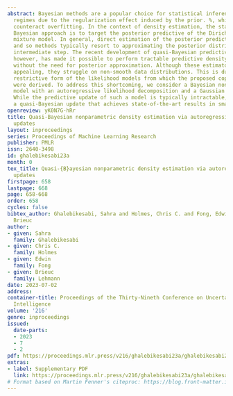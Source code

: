 ```yaml
---
abstract: Bayesian methods are a popular choice for statistical inference in small-data
  regimes due to the regularization effect induced by the prior. %, which serves to
  counteract overfitting. In the context of density estimation, the standard nonparametric
  Bayesian approach is to target the posterior predictive of the Dirichlet process
  mixture model. In general, direct estimation of the posterior predictive is intractable
  and so methods typically resort to approximating the posterior distribution as an
  intermediate step. The recent development of quasi-Bayesian predictive copula updates,
  however, has made it possible to perform tractable predictive density estimation
  without the need for posterior approximation. Although these estimators are computationally
  appealing, they struggle on non-smooth data distributions. This is due to the comparatively
  restrictive form of the likelihood models from which the proposed copula updates
  were derived. To address this shortcoming, we consider a Bayesian nonparametric
  model with an autoregressive likelihood decomposition and a Gaussian process prior.
  While the predictive update of such a model is typically intractable, we derive
  a quasi-Bayesian update that achieves state-of-the-art results in small-data regimes.
openreview: yK0N7G-hRr
title: Quasi-Bayesian nonparametric density estimation via autoregressive predictive
  updates
layout: inproceedings
series: Proceedings of Machine Learning Research
publisher: PMLR
issn: 2640-3498
id: ghalebikesabi23a
month: 0
tex_title: Quasi-{B}ayesian nonparametric density estimation via autoregressive predictive
  updates
firstpage: 658
lastpage: 668
page: 658-668
order: 658
cycles: false
bibtex_author: Ghalebikesabi, Sahra and Holmes, Chris C. and Fong, Edwin and Lehmann,
  Brieuc
author:
- given: Sahra
  family: Ghalebikesabi
- given: Chris C.
  family: Holmes
- given: Edwin
  family: Fong
- given: Brieuc
  family: Lehmann
date: 2023-07-02
address:
container-title: Proceedings of the Thirty-Nineth Conference on Uncertainty in Artificial
  Intelligence
volume: '216'
genre: inproceedings
issued:
  date-parts:
  - 2023
  - 7
  - 2
pdf: https://proceedings.mlr.press/v216/ghalebikesabi23a/ghalebikesabi23a.pdf
extras:
- label: Supplementary PDF
  link: https://proceedings.mlr.press/v216/ghalebikesabi23a/ghalebikesabi23a-supp.pdf
# Format based on Martin Fenner's citeproc: https://blog.front-matter.io/posts/citeproc-yaml-for-bibliographies/
---
```

